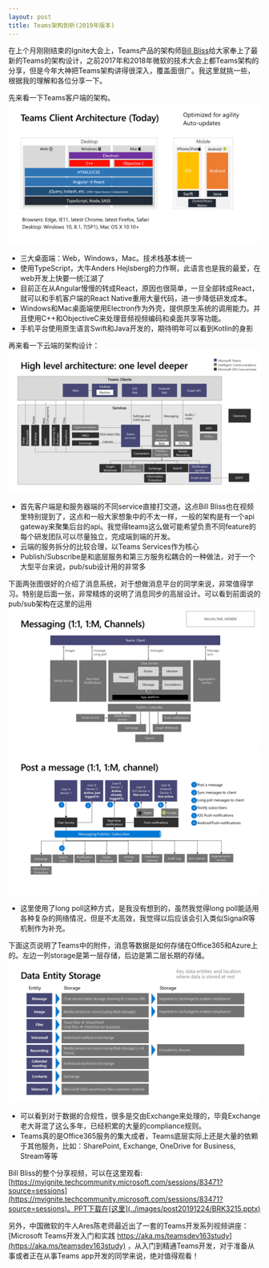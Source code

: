 ```yaml
---
layout: post
title: Teams架构剖析(2019年版本)
---
```


在上个月刚刚结束的Ignite大会上，Teams产品的架构师[Bill Bliss](https://myignite.techcommunity.microsoft.com/speaker/590160?source=sessiondetail&sessionId=83471)给大家奉上了最新的Teams的架构设计，之前2017年和2018年微软的技术大会上都Teams架构的分享，但是今年大神把Teams架构讲得很深入，覆盖面很广。我这里就挑一些，根据我的理解和各位分享一下。

先来看一下Teams客户端的架构。
![TeamsArch](../images/post20191224/Slide5.PNG)
* 三大桌面端：Web，Windows，Mac。技术栈基本统一
* 使用TypeScript，大牛Anders Hejlsberg的力作啊，此语言也是我的最爱，在web开发上快要一统江湖了
* 目前正在从Angular慢慢的转成React，原因也很简单，一旦全部转成React，就可以和手机客户端的React Native重用大量代码，进一步降低研发成本。
* Windows和Mac桌面端使用Electron作为外壳，提供原生系统的调用能力。并且使用C++和ObjectiveC来处理音频视频编码和桌面共享等功能。
* 手机平台使用原生语言Swift和Java开发的，期待明年可以看到Kotlin的身影

再来看一下云端的架构设计：
![TeamsArch](../images/post20191224/Slide11.PNG)
* 首先客户端是和服务器端的不同service直接打交道。这点Bill Bliss也在视频里特别提到了，这点和一般大家想象中的不太一样，一般的架构是有一个api gateway来聚集后台的api。我觉得teams这么做可能希望负责不同feature的每个研发团队可以尽量独立，完成端到端的开发。
* 云端的服务拆分的比较合理，以Teams Services作为核心
* Publish/Subscribe是和底层服务和第三方服务松耦合的一种做法，对于一个大型平台来说，pub/sub设计用的非常多

下面两张图很好的介绍了消息系统，对于想做消息平台的同学来说，非常值得学习。特别是后面一张，非常精炼的说明了消息同步的高层设计。可以看到前面说的pub/sub架构在这里的运用
![TeamsArch](../images/post20191224/Slide13.PNG)
![TeamsArch](../images/post20191224/Slide14.PNG)
* 这里使用了long poll这种方式，是我没有想到的，虽然我觉得long poll能适用各种复杂的网络情况，但是不太高效，我觉得以后应该会引入类似SignalR等机制作为补充。

下面这页说明了Teams中的附件，消息等数据是如何存储在Office365和Azure上的。左边一列storage是第一层存储，后边是第二层长期的存储。
![TeamsArch](../images/post20191224/Slide17.PNG)
* 可以看到对于数据的合规性，很多是交由Exchange来处理的，毕竟Exchange老大哥混了这么多年，已经积累的大量的compliance规则。
* Teams真的是Office365服务的集大成者，Teams底层实际上还是大量的依赖于其他服务，比如：SharePoint, Exchange, OneDrive for Business, Stream等等


Bill Bliss的整个分享视频，可以在这里观看: [https://myignite.techcommunity.microsoft.com/sessions/83471?source=sessions](https://myignite.techcommunity.microsoft.com/sessions/83471?source=sessions)。PPT下载在[这里](../images/post20191224/BRK3215.pptx)

另外，中国微软的牛人Ares陈老师最近出了一套的Teams开发系列视频讲座：[Microsoft Teams开发入门和实践 https://aka.ms/teamsdev163study](https://aka.ms/teamsdev163study) ，从入门到精通Teams开发，对于准备从事或者正在从事Teams app开发的同学来说，绝对值得观看！
